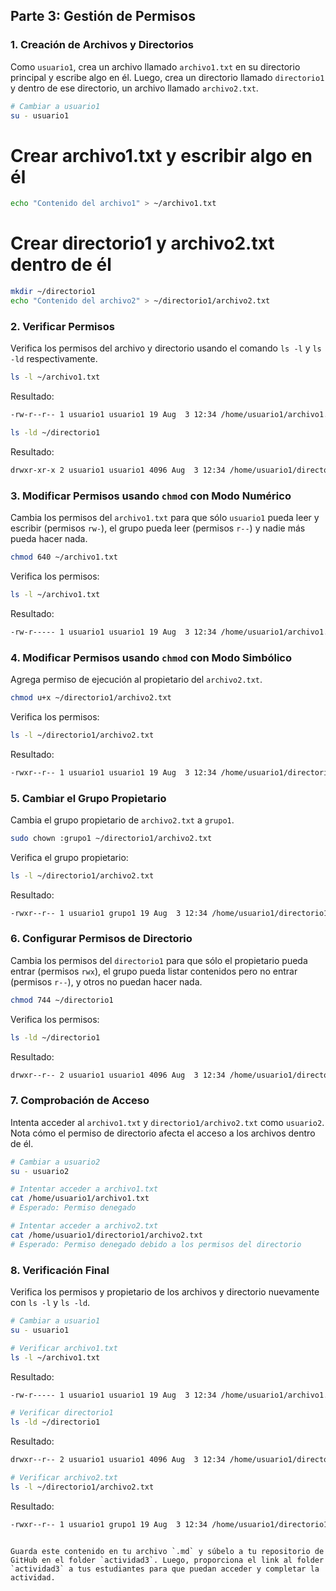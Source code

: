 
## Parte 3: Gestión de Permisos

### 1. Creación de Archivos y Directorios
Como `usuario1`, crea un archivo llamado `archivo1.txt` en su directorio principal y escribe algo en él. Luego, crea un directorio llamado `directorio1` y dentro de ese directorio, un archivo llamado `archivo2.txt`.

```bash
# Cambiar a usuario1
su - usuario1
```

# Crear archivo1.txt y escribir algo en él
```bash
echo "Contenido del archivo1" > ~/archivo1.txt
```

# Crear directorio1 y archivo2.txt dentro de él
```bash
mkdir ~/directorio1
echo "Contenido del archivo2" > ~/directorio1/archivo2.txt
```

### 2. Verificar Permisos
Verifica los permisos del archivo y directorio usando el comando `ls -l` y `ls -ld` respectivamente.

```bash
ls -l ~/archivo1.txt
```

Resultado:
```bash
-rw-r--r-- 1 usuario1 usuario1 19 Aug  3 12:34 /home/usuario1/archivo1.txt
```

```bash
ls -ld ~/directorio1
```

Resultado:
```bash
drwxr-xr-x 2 usuario1 usuario1 4096 Aug  3 12:34 /home/usuario1/directorio1
```

### 3. Modificar Permisos usando `chmod` con Modo Numérico
Cambia los permisos del `archivo1.txt` para que sólo `usuario1` pueda leer y escribir (permisos `rw-`), el grupo pueda leer (permisos `r--`) y nadie más pueda hacer nada.

```bash
chmod 640 ~/archivo1.txt
```

Verifica los permisos:

```bash
ls -l ~/archivo1.txt
```

Resultado:
```bash
-rw-r----- 1 usuario1 usuario1 19 Aug  3 12:34 /home/usuario1/archivo1.txt
```

### 4. Modificar Permisos usando `chmod` con Modo Simbólico
Agrega permiso de ejecución al propietario del `archivo2.txt`.

```bash
chmod u+x ~/directorio1/archivo2.txt
```

Verifica los permisos:

```bash
ls -l ~/directorio1/archivo2.txt
```

Resultado:
```bash
-rwxr--r-- 1 usuario1 usuario1 19 Aug  3 12:34 /home/usuario1/directorio1/archivo2.txt
```

### 5. Cambiar el Grupo Propietario
Cambia el grupo propietario de `archivo2.txt` a `grupo1`.

```bash
sudo chown :grupo1 ~/directorio1/archivo2.txt
```

Verifica el grupo propietario:

```bash
ls -l ~/directorio1/archivo2.txt
```

Resultado:
```bash
-rwxr--r-- 1 usuario1 grupo1 19 Aug  3 12:34 /home/usuario1/directorio1/archivo2.txt
```

### 6. Configurar Permisos de Directorio
Cambia los permisos del `directorio1` para que sólo el propietario pueda entrar (permisos `rwx`), el grupo pueda listar contenidos pero no entrar (permisos `r--`), y otros no puedan hacer nada.

```bash
chmod 744 ~/directorio1
```

Verifica los permisos:

```bash
ls -ld ~/directorio1
```

Resultado:
```bash
drwxr--r-- 2 usuario1 usuario1 4096 Aug  3 12:34 /home/usuario1/directorio1
```

### 7. Comprobación de Acceso
Intenta acceder al `archivo1.txt` y `directorio1/archivo2.txt` como `usuario2`. Nota cómo el permiso de directorio afecta el acceso a los archivos dentro de él.

```bash
# Cambiar a usuario2
su - usuario2

# Intentar acceder a archivo1.txt
cat /home/usuario1/archivo1.txt
# Esperado: Permiso denegado

# Intentar acceder a archivo2.txt
cat /home/usuario1/directorio1/archivo2.txt
# Esperado: Permiso denegado debido a los permisos del directorio
```

### 8. Verificación Final
Verifica los permisos y propietario de los archivos y directorio nuevamente con `ls -l` y `ls -ld`.

```bash
# Cambiar a usuario1
su - usuario1

# Verificar archivo1.txt
ls -l ~/archivo1.txt
```

Resultado:
```bash
-rw-r----- 1 usuario1 usuario1 19 Aug  3 12:34 /home/usuario1/archivo1.txt
```

```bash
# Verificar directorio1
ls -ld ~/directorio1
```

Resultado:
```bash
drwxr--r-- 2 usuario1 usuario1 4096 Aug  3 12:34 /home/usuario1/directorio1
```

```bash
# Verificar archivo2.txt
ls -l ~/directorio1/archivo2.txt
```

Resultado:
```bash
-rwxr--r-- 1 usuario1 grupo1 19 Aug  3 12:34 /home/usuario1/directorio1/archivo2.txt
```
```

Guarda este contenido en tu archivo `.md` y súbelo a tu repositorio de GitHub en el folder `actividad3`. Luego, proporciona el link al folder `actividad3` a tus estudiantes para que puedan acceder y completar la actividad.